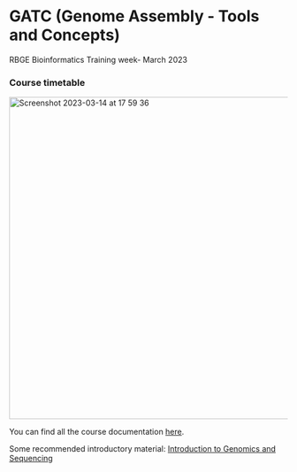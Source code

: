 # GATC (Genome Assembly - Tools and Concepts)
RBGE Bioinformatics Training week- March 2023

### Course timetable

<img width="582" alt="Screenshot 2023-03-14 at 17 59 36" src="https://user-images.githubusercontent.com/28604909/226327360-4f29935c-7c6b-47d6-bba6-4a529de7d483.png">

You can find all the course documentation [here](https://github.com/Lcamdom/RBGE-assembly_course/wiki/GATC-course-documentation). 

Some recommended introductory material:
[Introduction to Genomics and Sequencing](https://www.youtube.com/watch?v=XOilMYsUin8&list=PL-_gg7O4EMWbFLTdqr501tjNJ1xq43BqA&index=1)
